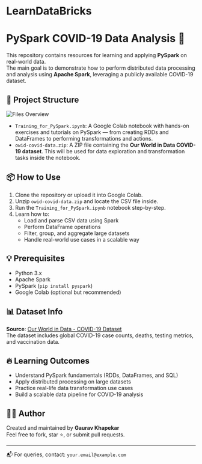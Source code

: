 # LearnDataBricks

# PySpark COVID-19 Data Analysis 🚀

This repository contains resources for learning and applying **PySpark** on real-world data.  
The main goal is to demonstrate how to perform distributed data processing and analysis using **Apache Spark**, leveraging a publicly available COVID-19 dataset.

## 📁 Project Structure

![Files Overview](./b502fb83-4e47-48bf-970c-64833321d87e.png)

- `Training_for_PySpark.ipynb`: A Google Colab notebook with hands-on exercises and tutorials on PySpark — from creating RDDs and DataFrames to performing transformations and actions.
- `owid-covid-data.zip`: A ZIP file containing the **Our World in Data COVID-19 dataset**. This will be used for data exploration and transformation tasks inside the notebook.

## 📦 How to Use

1. Clone the repository or upload it into Google Colab.
2. Unzip `owid-covid-data.zip` and locate the CSV file inside.
3. Run the `Training_for_PySpark.ipynb` notebook step-by-step.
4. Learn how to:
   - Load and parse CSV data using Spark
   - Perform DataFrame operations
   - Filter, group, and aggregate large datasets
   - Handle real-world use cases in a scalable way

## 💡 Prerequisites

- Python 3.x
- Apache Spark
- PySpark (`pip install pyspark`)
- Google Colab (optional but recommended)

## 📊 Dataset Info

**Source**: [Our World in Data - COVID-19 Dataset](https://ourworldindata.org/covid-deaths)  
The dataset includes global COVID-19 case counts, deaths, testing metrics, and vaccination data.

## 🔥 Learning Outcomes

- Understand PySpark fundamentals (RDDs, DataFrames, and SQL)
- Apply distributed processing on large datasets
- Practice real-life data transformation use cases
- Build a scalable data pipeline for COVID-19 analysis

## 🧑‍💻 Author

Created and maintained by **Gaurav Khapekar**  
Feel free to fork, star ⭐, or submit pull requests.

---

📬 For queries, contact: `your.email@example.com`

